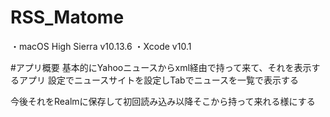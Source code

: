 # RSS_Matome
・macOS High Sierra v10.13.6
・Xcode v10.1

#アプリ概要
基本的にYahooニュースからxml経由で持って来て、それを表示するアプリ
設定でニュースサイトを設定しTabでニュースを一覧で表示する

今後それをRealmに保存して初回読み込み以降そこから持って来れる様にする


